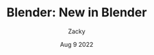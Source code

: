 ---
title: 'Blender: New in Blender'
author: Zacky
date: 'Aug 9 2022'
excerpt: 'This is a test page'
---